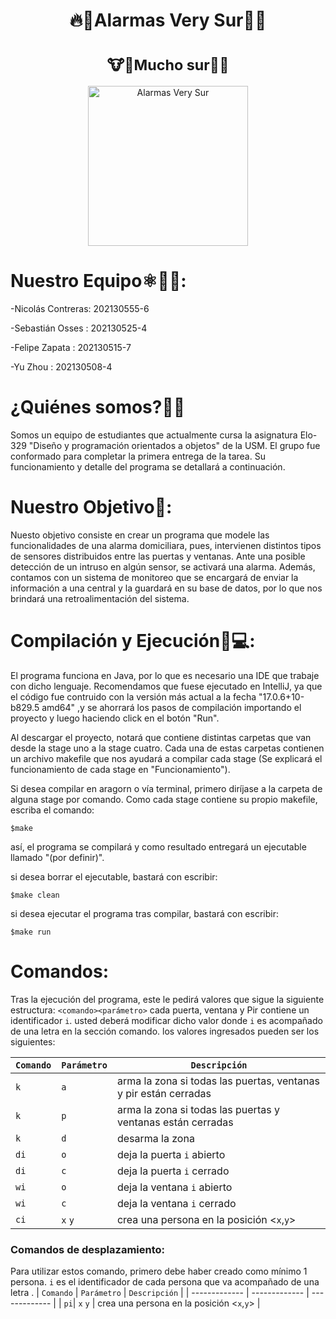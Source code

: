   <h1 align="center">🔥🚨Alarmas Very Sur🚨🔥</h1>
  <h1 align="center"><sub>🐮🐄Mucho sur🥛🥩 </sub></h1>

<p align="center">
  <img src="https://github.com/sbstn-sss/Alarmas_Very_Sur/blob/sub_main/very_sur_isaac.png?raw=true" width="256"  alt="Alarmas Very Sur"/>
</p>

# Nuestro Equipo⚛️👨‍💻:

-Nicolás Contreras:     202130555-6 

-Sebastián Osses  :     202130525-4 

-Felipe Zapata    :     202130515-7

-Yu Zhou          :     202130508-4



# ¿Quiénes somos?🌟🌟
<p align = "left">
Somos un equipo de estudiantes que actualmente cursa la asignatura Elo-329 "Diseño y programación orientados a objetos" de la USM. El grupo fue conformado para completar la primera entrega de la tarea. Su funcionamiento y detalle del programa se detallará a continuación.   
</p> 


# Nuestro Objetivo🚩:
<p align = "left">
Nuesto objetivo consiste en crear un programa que modele las funcionalidades de una alarma domiciliara, pues, intervienen distintos tipos de sensores distribuidos entre las puertas y ventanas. Ante una posible detección de un intruso en algún sensor, se activará una alarma. Además, contamos con un sistema de monitoreo que se encargará de enviar la información a una central y la guardará en su base de datos, por lo que nos brindará una retroalimentación del sistema.  
</p> 


# Compilación y Ejecución🤖💻:
El programa funciona en Java, por lo que es necesario una IDE que trabaje con dicho lenguaje. Recomendamos que fuese ejecutado en IntelliJ, ya que el código fue contruido con la versión más actual a la fecha "17.0.6+10-b829.5 amd64" ,y se ahorrará los pasos de compilación importando el proyecto y luego haciendo click en el botón "Run". 


Al descargar el proyecto, notará que contiene distintas carpetas que van desde la stage uno a la stage cuatro. Cada una de estas carpetas contienen un archivo makefile que nos ayudará a compilar cada stage (Se explicará el funcionamiento de cada stage en "Funcionamiento").

Si desea compilar en aragorn o vía terminal, primero diríjase a la carpeta de alguna stage por comando. Como cada stage contiene su propio makefile, escriba el comando:

```
$make

```
así, el programa se compilará y como resultado entregará un ejecutable llamado "(por definir)".

si desea borrar el ejecutable, bastará con escribir:
```
$make clean

```
si desea ejecutar el programa tras compilar, bastará con escribir:
```
$make run

```


# Comandos:
Tras la ejecución del programa, este le pedirá valores que sigue la siguiente estructura:
`<comando><parámetro>`
cada puerta, ventana y Pir contiene un identificador `i`. usted deberá modificar dicho valor donde `i` es acompañado de una letra en la sección comando. 
los valores ingresados pueden ser los siguientes:

| `Comando`  | `Parámetro` |  `Descripción` |
| ------------- | ------------- | ------------- | 
| `k` | `a`  |  arma la zona si todas las puertas, ventanas y pir están cerradas |
| `k` | `p`  |  arma la zona si todas las puertas y ventanas están cerradas |
| `k` | `d`  |  desarma la zona |
| `di`| `o`  |  deja la puerta `i` abierto  |
| `di`| `c`  |  deja la puerta `i` cerrado |
| `wi`| `o`  |  deja la ventana `i` abierto |
| `wi`| `c`  |  deja la ventana `i` cerrado |
| `ci`| `x` `y`  |  crea una persona en la posición <`x`,`y`> |

### Comandos de desplazamiento:
Para utilizar estos comando, primero debe haber creado como mínimo 1 persona. `i` es el identificador de cada persona que va acompañado de una letra .
| `Comando`  | `Parámetro` |  `Descripción` |
| ------------- | ------------- | ------------- | 
| `pi`| `x` `y`  |  crea una persona en la posición <`x`,`y`> |

